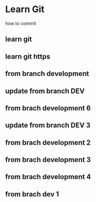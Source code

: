 # Learn Git
how to commit

## learn git

## learn git https

## from branch development
## update from branch DEV
## from brach development 6
## update from branch DEV 3

## from brach development 2
## from brach development 3
## from brach development 4
## from brach dev 1